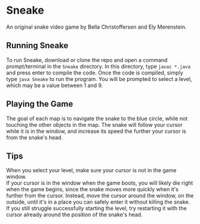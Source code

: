 # Sneake
An original snake video game by Bella Christoffersen and Ely Merenstein.

## Running Sneake
To run Sneake, download or clone the repo and open a command prompt/terminal in the `Sneake` directory. 
In this directory, type `javac *.java` and press enter to compile the code. 
Once the code is compiled, simply type `java Sneake` to run the program. 
You will be prompted to select a level, which may be a value between 1 and 9. 

## Playing the Game
The goal of each map is to navigate the snake to the blue circle, while not touching the other objects in the map.
The snake will follow your cursor while it is in the window, and increase its speed the further your cursor is from the snake's head.

## Tips
When you select your level, make sure your cursor is not in the game window. 	    
If your cursor is in the window when the game boots, you will likely die right when the game begins, since the snake moves more quickly when it's further from the cursor. 
Instead, move the cursor around the window, on the outside, until it's in a place you can safely enter it without killing the snake. 
If you still struggle successfully starting the level, try restarting it with the cursor already around the position of the snake's head.
